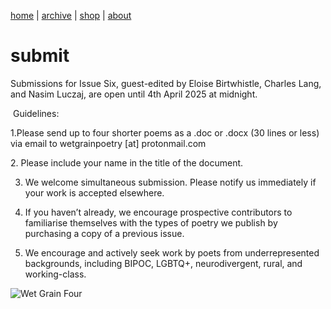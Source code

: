 [home](index.md) | [archive](archive.md) | [shop](shop.md)  |  [about](about.md)

# submit


Submissions for Issue Six, guest-edited by Eloise Birtwhistle, Charles Lang, and Nasim Luczaj, are open until 4th April 2025 at midnight.

​
Guidelines:

1.Please send up to four shorter poems as a .doc or .docx (30 lines or less) via email to wetgrainpoetry [at] protonmail.com

​2. Please include your name in the title of the document.

3. We welcome simultaneous submission. Please notify us immediately if your work is accepted elsewhere.

4. If you haven’t already, we encourage prospective contributors to familiarise themselves with the types of poetry we publish by purchasing a copy of a previous issue.

5. We encourage and actively seek work by poets from underrepresented backgrounds, including BIPOC, LGBTQ+, neurodivergent, rural, and working-class.


![Wet Grain Four](wetgrainfour2.jpeg)
